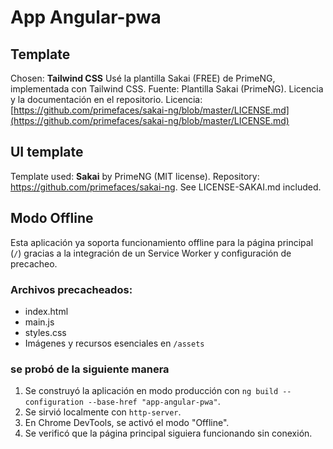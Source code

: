 # App Angular-pwa 
## Template
Chosen: **Tailwind CSS**
Usé la plantilla Sakai (FREE) de PrimeNG, implementada con Tailwind CSS.
Fuente: Plantilla Sakai (PrimeNG). Licencia y la documentación en el repositorio.
Licencia: [https://github.com/primefaces/sakai-ng/blob/master/LICENSE.md](https://github.com/primefaces/sakai-ng/blob/master/LICENSE.md)

## UI template
Template used: **Sakai** by PrimeNG (MIT license).
Repository: https://github.com/primefaces/sakai-ng. See LICENSE-SAKAI.md included.

## Modo Offline

Esta aplicación ya soporta funcionamiento offline para la página principal (`/`) gracias a la integración de un Service Worker y configuración de precacheo.

### Archivos precacheados:
- index.html
- main.js
- styles.css
- Imágenes y recursos esenciales en `/assets`

### se probó de la siguiente manera

1. Se construyó la aplicación en modo producción con `ng build --configuration --base-href "app-angular-pwa"`.
2. Se sirvió localmente con `http-server`.
3. En Chrome DevTools, se activó el modo "Offline".
4. Se verificó que la página principal siguiera funcionando sin conexión.

